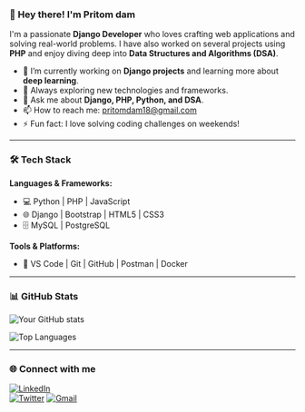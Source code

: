 ### 👋 Hey there! I'm Pritom dam

I'm a passionate **Django Developer** who loves crafting web applications and solving real-world problems. I have also worked on several projects using **PHP** and enjoy diving deep into **Data Structures and Algorithms (DSA)**.

- 🔭 I’m currently working on **Django projects** and learning more about **deep learning**.
- 🌱 Always exploring new technologies and frameworks.
- 💬 Ask me about **Django, PHP, Python, and DSA**.
- 📫 How to reach me: pritomdam18@gmail.com
- ⚡ Fun fact: I love solving coding challenges on weekends!

---

### 🛠️ Tech Stack

**Languages & Frameworks:**
- 💻 Python | PHP | JavaScript
- 🌐 Django | Bootstrap | HTML5 | CSS3
- 🗄️ MySQL | PostgreSQL

**Tools & Platforms:**
- 🔧 VS Code | Git | GitHub | Postman | Docker

---

### 📊 GitHub Stats

![Your GitHub stats](https://github-readme-stats.vercel.app/api?username=damrahul02&show_icons=true&theme=radical)

![Top Languages](https://github-readme-stats.vercel.app/api/top-langs/?username=damrahul02&layout=compact&theme=radical)

---

### 🌐 Connect with me

[![LinkedIn](https://img.shields.io/badge/LinkedIn-0077B5?style=for-the-badge&logo=linkedin&logoColor=white)](your-linkedin-link)  
[![Twitter](https://img.shields.io/badge/Twitter-1DA1F2?style=for-the-badge&logo=twitter&logoColor=white)](your-twitter-link)
[![Gmail](https://img.shields.io/badge/Gmail-D14836?style=for-the-badge&logo=gmail&logoColor=white)](mailto:pritomdam18@gmail.com)

